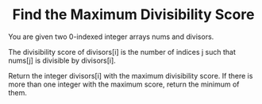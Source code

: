 ﻿<h1 align="center">Find the Maximum Divisibility Score</h1>

You are given two 0-indexed integer arrays nums and divisors.

The divisibility score of divisors[i] is the number of indices j such that nums[j] is divisible by divisors[i].

Return the integer divisors[i] with the maximum divisibility score. If there is more than one integer with the maximum score, return the minimum of them.

 